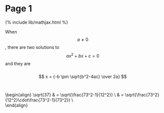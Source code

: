 # Page 1
{% include lib/mathjax.html %}

When $$a \ne 0$$, there are two solutions to $$ax^2 + bx + c = 0$$ and they are <br><br>
$$
x = {-b \pm \sqrt{b^2-4ac} \over 2a}
$$
<br><br>
\begin{align}
\sqrt{37} & = \sqrt{\frac{73^2-1}{12^2}} \\
 & = \sqrt{\frac{73^2}{12^2}\cdot\frac{73^2-1}{73^2}} \\  
\end{align}
